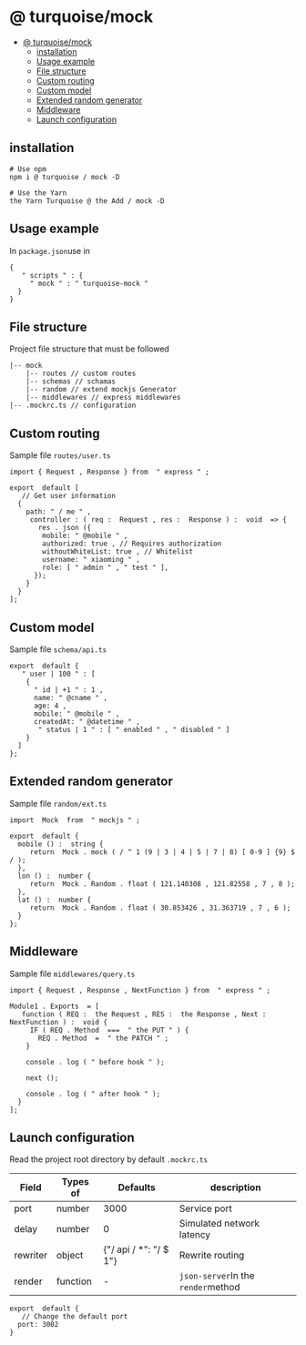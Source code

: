 # @ turquoise/mock

- [@ turquoise/mock](#turquoisemock)
  - [installation](#installation)
  - [Usage example](#usage-example)
  - [File structure](#file-structure)
  - [Custom routing](#custom-routing)
  - [Custom model](#custom-model)
  - [Extended random generator](#extended-random-generator)
  - [Middleware](#middleware)
  - [Launch configuration](#launch-configuration)

## installation

```
# Use npm
npm i @ turquoise / mock -D

# Use the Yarn 
the Yarn Turquoise @ the Add / mock -D
```

## Usage example

In `package.json`use in

```
{
   " scripts " : {
     " mock " : " turquoise-mock "
  }
}
```

## File structure

Project file structure that must be followed

```
|-- mock
    |-- routes // custom routes
    |-- schemas // schamas
    |-- random // extend mockjs Generator
    |-- middlewares // express middlewares
|-- .mockrc.ts // configuration
```

## Custom routing

Sample file `routes/user.ts`

```
import { Request , Response } from  " express " ;

export  default [
   // Get user information
  {
    path: " / me " ,
     controller : ( req :  Request , res :  Response ) :  void  => {
       res . json ({
        mobile: " @mobile " ,
        authorized: true , // Requires authorization 
        withoutWhiteList: true , // Whitelist 
        username: " xiaoming " ,
        role: [ " admin " , " test " ],
      });
    }
  }
];
```

## Custom model

Sample file `schema/api.ts`

```
export  default {
   " user | 100 " : [
    {
      " id | +1 " : 1 ,
      name: " @cname " ,
      age: 4 ,
      mobile: " @mobile " ,
      createdAt: " @datetime " ,
       " status | 1 " : [ " enabled " , " disabled " ]
    }
  ]
};
```

## Extended random generator

Sample file `random/ext.ts`

```
import  Mock  from  " mockjs " ;

export  default {
  mobile () :  string {
     return  Mock . mock ( / ^ 1 (9 | 3 | 4 | 5 | 7 | 8) [ 0-9 ] {9} $ / );
  },
  lon () :  number {
     return  Mock . Random . float ( 121.140308 , 121.82558 , 7 , 8 );
  },
  lat () :  number {
     return  Mock . Random . float ( 30.853426 , 31.363719 , 7 , 6 );
  }
};
```

## Middleware

Sample file `middlewares/query.ts`

```
import { Request , Response , NextFunction } from  " express " ;

Module1 . Exports  = [
   function ( REQ :  the Request , RES :  the Response , Next :  NextFunction ) :  void {
     IF ( REQ . Method  ===  " the PUT " ) {
       REQ . Method  =  " the PATCH " ;
    }

    console . log ( " before hook " );

    next ();

    console . log ( " after hook " );
  }
];
```

## Launch configuration

Read the project root directory by default `.mockrc.ts`

| Field    | Types of | Defaults               | description                        |
| -------- | -------- | ---------------------- | ---------------------------------- |
| port     | number   | 3000                   | Service port                       |
| delay    | number   | 0                      | Simulated network latency          |
| rewriter | object   | {"/ api / *": "/ $ 1"} | Rewrite routing                    |
| render   | function | -                      | `json-server`In the `render`method |

```
export  default {
   // Change the default port 
  port: 3002 
}
```
